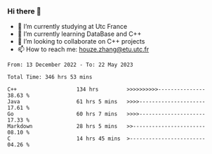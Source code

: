 ### Hi there 👋
- 🔭 I’m currently studying at Utc France
- 🌱 I’m currently learning DataBase and C++
- 👯 I’m looking to collaborate on C++ projects
- 📫 How to reach me: houze.zhang@etu.utc.fr

<!--START_SECTION:waka-->

```text
From: 13 December 2022 - To: 22 May 2023

Total Time: 346 hrs 53 mins

C++                   134 hrs         >>>>>>>>>>---------------   38.63 %
Java                  61 hrs 5 mins   >>>>---------------------   17.61 %
Go                    60 hrs 7 mins   >>>>---------------------   17.33 %
Markdown              28 hrs 5 mins   >>-----------------------   08.10 %
C                     14 hrs 45 mins  >------------------------   04.26 %
```

<!--END_SECTION:waka-->
